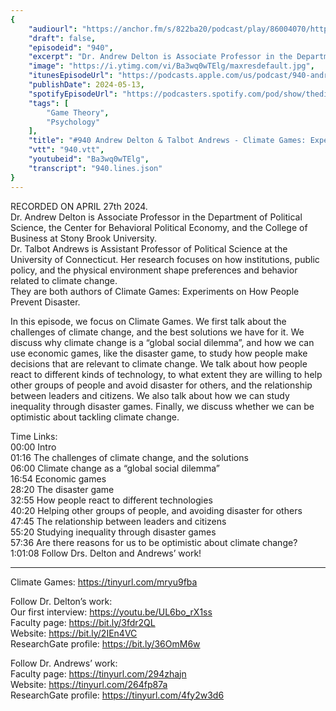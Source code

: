 ```yaml
---
{
	"audiourl": "https://anchor.fm/s/822ba20/podcast/play/86004070/https%3A%2F%2Fd3ctxlq1ktw2nl.cloudfront.net%2Fstaging%2F2024-3-27%2F090f8d7b-1d0c-e43c-dbca-90ebef9f704e.m4a",
	"draft": false,
	"episodeid": "940",
	"excerpt": "Dr. Andrew Delton is Associate Professor in the Department of Political Science, the Center for Behavioral Political Economy, and the College of Business at Stony Brook University.   ",
	"image": "https://i.ytimg.com/vi/Ba3wq0wTElg/maxresdefault.jpg",
	"itunesEpisodeUrl": "https://podcasts.apple.com/us/podcast/940-andrew-delton-talbot-andrews-climate-games-experiments/id1451347236?i=1000655457090&uo=4",
	"publishDate": 2024-05-13,
	"spotifyEpisodeUrl": "https://podcasters.spotify.com/pod/show/thedissenter/episodes/940-Andrew-Delton--Talbot-Andrews---Climate-Games-Experiments-on-How-People-Prevent-Disaster-e2iv4t6",
	"tags": [
		"Game Theory",
		"Psychology"
	],
	"title": "#940 Andrew Delton & Talbot Andrews - Climate Games: Experiments on How People Prevent Disaster",
	"vtt": "940.vtt",
	"youtubeid": "Ba3wq0wTElg",
	"transcript": "940.lines.json"
}
---
```

RECORDED ON APRIL 27th 2024.  
Dr. Andrew Delton is Associate Professor in the Department of Political Science, the Center for Behavioral Political Economy, and the College of Business at Stony Brook University.   
Dr. Talbot Andrews is Assistant Professor of Political Science at the University of Connecticut. Her research focuses on how institutions, public policy, and the physical environment shape preferences and behavior related to climate change.  
They are both authors of Climate Games: Experiments on How People Prevent Disaster.

In this episode, we focus on Climate Games. We first talk about the challenges of climate change, and the best solutions we have for it. We discuss why climate change is a “global social dilemma”, and how we can use economic games, like the disaster game, to study how people make decisions that are relevant to climate change. We talk about how people react to different kinds of technology, to what extent they are willing to help other groups of people and avoid disaster for others, and the relationship between leaders and citizens. We also talk about how we can study inequality through disaster games. Finally, we discuss whether we can be optimistic about tackling climate change.

Time Links:  
<time>00:00</time> Intro  
<time>01:16</time> The challenges of climate change, and the solutions   
<time>06:00</time> Climate change as a “global social dilemma”  
<time>16:54</time> Economic games  
<time>28:20</time> The disaster game  
<time>32:55</time> How people react to different technologies  
<time>40:20</time> Helping other groups of people, and avoiding disaster for others  
<time>47:45</time> The relationship between leaders and citizens  
<time>55:20</time> Studying inequality through disaster games  
<time>57:36</time> Are there reasons for us to be optimistic about climate change?  
<time>1:01:08</time> Follow Drs. Delton and Andrews’ work!

---

Climate Games: https://tinyurl.com/mryu9fba

Follow Dr. Delton’s work:  
Our first interview: https://youtu.be/UL6bo_rX1ss  
Faculty page: https://bit.ly/3fdr2QL  
Website: https://bit.ly/2IEn4VC  
ResearchGate profile: https://bit.ly/36OmM6w

Follow Dr. Andrews’ work:   
Faculty page: https://tinyurl.com/294zhajn  
Website: https://tinyurl.com/264fp87a  
ResearchGate profile: https://tinyurl.com/4fy2w3d6
